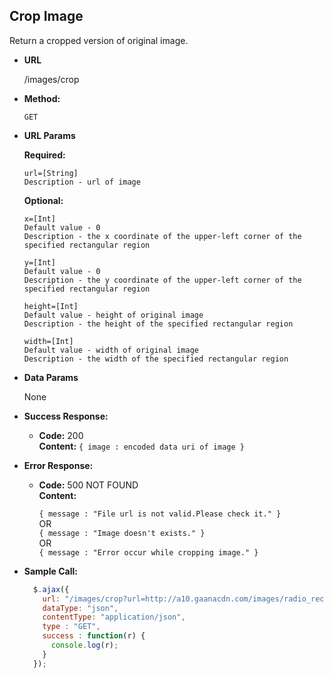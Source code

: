 
**Crop Image**
----
Return a cropped version of original image.

* **URL**

  /images/crop

* **Method:**

  `GET`
  
*  **URL Params**

   **Required:**
 
   ```
   url=[String]
   Description - url of image
   ```
   
   **Optional:**
   
   ```
   x=[Int] 
   Default value - 0 
   Description - the x coordinate of the upper-left corner of the specified rectangular region
   ```
   ```
   y=[Int] 
   Default value - 0
   Description - the y coordinate of the upper-left corner of the specified rectangular region
   ```
   ```
   height=[Int] 
   Default value - height of original image
   Description - the height of the specified rectangular region
   ```
   ```
   width=[Int] 
   Default value - width of original image
   Description - the width of the specified rectangular region
   ```

* **Data Params**

  None

* **Success Response:**

  * **Code:** 200 <br />
    **Content:** `{ image : encoded data uri of image }`
 
* **Error Response:**

  * **Code:** 500 NOT FOUND <br />
    **Content:** 
    
    `{ message : "File url is not valid.Please check it." }` <br />
    OR <br />
    `{ message : "Image doesn't exists." }` <br />
    OR <br />
    `{ message : "Error occur while cropping image." }`
    

* **Sample Call:**

  ```javascript
    $.ajax({
      url: "/images/crop?url=http://a10.gaanacdn.com/images/radio_rect_mirchi/2.jpg&x=20&y=20&width=300&height=300",
      dataType: "json",
      contentType: "application/json",
      type : "GET",
      success : function(r) {
        console.log(r);
      }
    });
  ```

